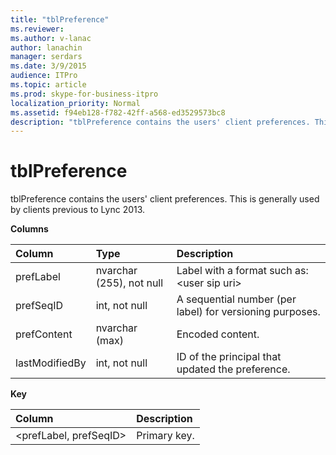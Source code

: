 ```yaml
---
title: "tblPreference"
ms.reviewer: 
ms.author: v-lanac
author: lanachin
manager: serdars
ms.date: 3/9/2015
audience: ITPro
ms.topic: article
ms.prod: skype-for-business-itpro
localization_priority: Normal
ms.assetid: f94eb128-f782-42ff-a568-ed3529573bc8
description: "tblPreference contains the users' client preferences. This is generally used by clients previous to Lync 2013."
---
```


# tblPreference

tblPreference contains the users' client preferences. This is generally used by clients previous to Lync 2013.

**Columns**


| **Column**            | **Type**                        | **Description**                                                 |
|:----------------------|:--------------------------------|:----------------------------------------------------------------|
| prefLabel  <br/>      | nvarchar (255), not null  <br/> | Label with a format such as: \<user sip uri\>                   |
| prefSeqID  <br/>      | int, not null  <br/>            | A sequential number (per label) for versioning purposes.  <br/> |
| prefContent  <br/>    | nvarchar (max)  <br/>           | Encoded content.  <br/>                                         |
| lastModifiedBy  <br/> | int, not null  <br/>            | ID of the principal that updated the preference.  <br/>         |

**Key**

|**Column**|**Description**|
|:-----|:-----|
|\<prefLabel, prefSeqID\>  <br/> |Primary key.  <br/> |


